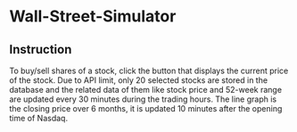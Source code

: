 # Wall-Street-Simulator
## Instruction
To buy/sell shares of a stock, click the button that displays the current price of the stock. 
Due to API limit, only 20 selected stocks are stored in the database and the related data of them like stock price and 52-week range are updated every 30 minutes during the trading hours. The line graph is the closing price over 6 months, it is updated 10 minutes after the opening time of Nasdaq.
